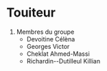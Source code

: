 # Touiteur

1. Membres du groupe
    *  Devoitine Célèna 
    *  Georges Victor 
    *  Cheklat Ahmed-Massi
    *  Richardin--Dutilleul Killian
